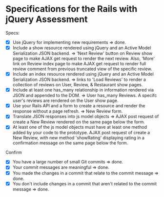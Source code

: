 # Specifications for the Rails with jQuery Assessment

Specs:
- [x] Use jQuery for implementing new requirements => done.
- [x] Include a show resource rendered using jQuery and an Active Model Serialization JSON backend. => 'Next Review' button on Review show page to make AJAX get request to render the next review.  Also, 'More' link on Review index page to make AJAX get request to render full review comment from previous truncated view of the specific review.
- [x] Include an index resource rendered using jQuery and an Active Model Serialization JSON backend. => links to 'Load Reviews' to render a collection of reviews on User, Review, & Restaurant show pages.
- [x] Include at least one has_many relationship in information rendered via JSON and appended to the DOM. => User has_many Reviews.  A specifc user's reviews are rendered on the User show page.
- [x] Use your Rails API and a form to create a resource and render the response without a page refresh. => New Review form.
- [x] Translate JSON responses into js model objects => AJAX post request of create a New Review rendered on the same page below the form.
- [x] At least one of the js model objects must have at least one method added by your code to the prototype. AJAX post request of create a New Review, with new method 'showRating' displaying rating in a confirmation message on the same page below the form.

Confirm
- [x] You have a large number of small Git commits => done.
- [x] Your commit messages are meaningful => done.
- [x] You made the changes in a commit that relate to the commit message => done.
- [x] You don't include changes in a commit that aren't related to the commit message => done.
